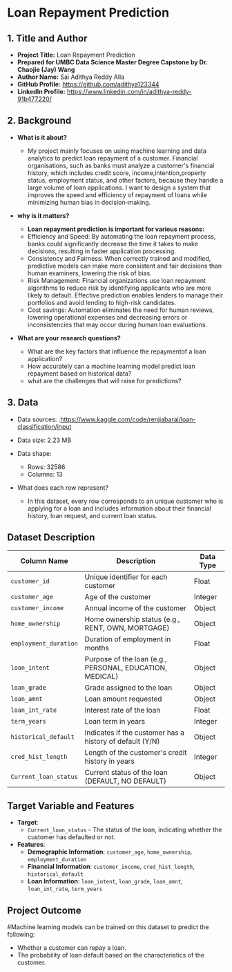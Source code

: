 # Loan Repayment Prediction 


## 1. Title and Author

- **Project Title:** Loan Repayment Prediction 
- **Prepared for UMBC Data Science Master Degree Capstone by Dr. Chaojie (Jay) Wang**
- **Author Name:** Sai Adithya Reddy Alla
- **GitHub Profile:**
 https://github.com/adithya123344  
- **LinkedIn Profile:**
https://www.linkedin.com/in/adithya-reddy-91b477220/ 



## 2. Background
- **What is it about?**
  - ⁤My project mainly focuses on using machine learning and data analytics to predict loan repayment of a customer. ⁤⁤Financial organisations, such as banks must analyze a customer's financial history, which includes credit score, income,intention,property status, employment status, and other factors, because they handle a large volume of loan applications. ⁤⁤I want to design a system that improves the speed and efficiency of repayment of loans while minimizing human bias in decision-making.
    
- **why is it matters?**
  - **⁤Loan repayment prediction is important for various reasons: ⁤**
   - Efficiency and Speed: By automating the loan repayment process, banks could significantly decrease the time it takes to make decisions, resulting in faster application processing.
   - Consistency and Fairness: When correctly trained and modified, predictive models can make more consistent and fair decisions than human examiners, lowering the risk of bias. ⁤
   - Risk Management: Financial organizations use loan repayment algorithms to reduce risk by identifying applicants who are more likely to default. ⁤⁤Effective prediction enables lenders to manage their portfolios and avoid lending to high-risk candidates. ⁤
   - Cost savings: Automation eliminates the need for human reviews, lowering operational expenses and decreasing errors or inconsistencies that may occur during human loan evaluations. ⁤
     
- **What are your research questions?**
  - What are the key factors that influence the repaymentof a loan application?
  -  How accurately can a machine learning model predict loan repayment based on historical data?
  -  what are the challenges that will raise for predictions?
## 3. Data 

- Data sources: .https://www.kaggle.com/code/renjiabarai/loan-classification/input

- Data size: 2.23 MB

- Data shape:

  - Rows: 32586 
  - Columns: 13

- What does each row represent?
   - In this dataset, every row corresponds to an unique customer who is applying for a loan and includes information about their financial history, loan request, and current loan status.
## Dataset Description

| Column Name            | Description                                                | Data Type   |
|------------------------|------------------------------------------------------------|-------------|
| `customer_id`           | Unique identifier for each customer                        | Float      |
| `customer_age`          | Age of the customer                                        | Integer    |
| `customer_income`       | Annual income of the customer                              | Object     |
| `home_ownership`        | Home ownership status (e.g., RENT, OWN, MORTGAGE)          | Object     |
| `employment_duration`   | Duration of employment in months                           | Float      |
| `loan_intent`           | Purpose of the loan (e.g., PERSONAL, EDUCATION, MEDICAL)   | Object     |
| `loan_grade`            | Grade assigned to the loan                                 | Object     |
| `loan_amnt`             | Loan amount requested                                      | Object     |
| `loan_int_rate`         | Interest rate of the loan                                  | Float      |
| `term_years`            | Loan term in years                                         | Integer    |
| `historical_default`    | Indicates if the customer has a history of default (Y/N)   | Object     |
| `cred_hist_length`      | Length of the customer's credit history in years           | Integer    |
| `Current_loan_status`   | Current status of the loan (DEFAULT, NO DEFAULT)           | Object     |

## Target Variable and Features
- **Target**:
  - `Current_loan_status` - The status of the loan, indicating whether the customer has defaulted or not.
- **Features**:
  - **Demographic Information**: `customer_age`, `home_ownership`, `employment_duration`
  - **Financial Information**: `customer_income`, `cred_hist_length`, `historical_default`
  - **Loan Information**: `loan_intent`, `loan_grade`, `loan_amnt`, `loan_int_rate`, `term_years`

## Project Outcome
#Machine learning models can be trained on this dataset to predict the following:
- Whether a customer can repay a loan.
- The probability of loan default based on the characteristics of the customer.


  
